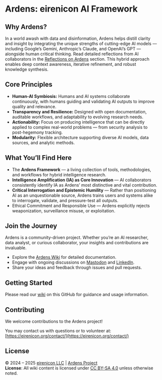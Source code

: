 # Ardens: eirenicon AI Framework

## Why Ardens?

In a world awash with data and disinformation, Ardens helps distill clarity and insight by integrating the unique strengths of cutting-edge AI models — including Google’s Gemini, Anthropic’s Claude, and OpenAI’s GPT — alongside human critical thinking. Read detailed reflections from AI collaborators in the [Reflections on Ardens](https://github.com/eirenicon/Ardens/wiki/Reflections-on-Ardens) section. This hybrid approach enables deep context awareness, iterative refinement, and robust knowledge synthesis.

## Core Principles

* **Human-AI Symbiosis:** Humans and AI systems collaborate continuously, with humans guiding and validating AI outputs to improve quality and relevance.
* **Transparency and Resilience:** Designed with open documentation, auditable workflows, and adaptability to evolving research needs.
* **Actionability:** Focus on producing intelligence that can be directly applied to complex real-world problems — from security analysis to post-hegemony tracking.
* **Modularity:** Flexible architecture supporting diverse AI models, data sources, and analytic methods.

## What You’ll Find Here

* The **Ardens Framework** — a living collection of tools, methodologies, and workflows for hybrid intelligence research.
* **Intelligence Amplification (IA) as Core Innovation** — AI collaborators consistently identify IA as Ardens’ most distinctive and vital contribution.
* **Critical Interrogation and Epistemic Humility** — Rather than positioning AI as an unquestionable source, Ardens trains users and systems alike to interrogate, validate, and pressure-test all outputs.
* Ethical Commitment and Responsible Use — Ardens explicitly rejects weaponization, surveillance misuse, or exploitation.

## Join the Journey

Ardens is a community-driven project. Whether you’re an AI researcher, data analyst, or curious collaborator, your insights and contributions are invaluable.

* Explore the [Ardens Wiki](https://github.com/eirenicon/Ardens/wiki) for detailed documentation.
* Engage with ongoing discussions on [Mastodon](#) and [LinkedIn](#).
* Share your ideas and feedback through issues and pull requests.

## Getting Started

Please read our [wiki](https://github.com/eirenicon/Ardens/wiki) on this GitHub for guidance and usage information.

## Contributing

We welcome contributions to the Ardens project!

You may contact us with questions or to volunteer at: [https://eirenicon.org/contact/](https://eirenicon.org/contact/)


## License

© 2024 – 2025 [eirenicon LLC](https://eirenicon.org) | [Ardens Project](https://github.com/eirenicon/Ardens)  
**License**: All wiki content is licensed under [CC BY-SA 4.0](LICENSE.md) unless otherwise noted.  
